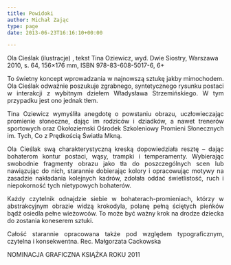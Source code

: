 ```yaml
---
title: Powidoki
author: Michał Zając
type: page
date: 2013-06-23T16:16:10+00:00

---
```

Ola Cieślak (ilustracje) , tekst Tina Oziewicz, wyd. Dwie Siostry, Warszawa 2010, s. 64, 156&#215;176 mm, ISBN 978-83-608-5017-6, 6+

<p style="text-align: justify;">
  To świetny koncept wprowadzania w najnowszą sztukę jakby mimochodem. Ola Cieślak odważnie poszukuje zgrabnego, syntetycznego rysunku postaci w interakcji z wybitnym dziełem Władysława Strzemińskiego. W tym przypadku jest ono jednak tłem.
</p>

<p style="text-align: justify;">
  Tina Oziewicz wymyśliła anegdotę o powstaniu obrazu, uczłowieczając promienie słoneczne, dając im rodziców i dziadków, a nawet trenerów sportowych oraz Okołoziemski Ośrodek Szkoleniowy Promieni Słonecznych im. Tych, Co z Prędkością Światła Mkną.
</p>

<p style="text-align: justify;">
  Ola Cieślak swą charakterystyczną kreską dopowiedziała resztę – dając bohaterom kontur postaci, wąsy, trampki i temperamenty. Wybierając swobodnie fragmenty obrazu jako tła do poszczególnych scen lub nawiązując do nich, starannie dobierając kolory i opracowując motywy na zasadzie nakładania kolejnych kadrów, zdołała oddać świetlistość, ruch i niepokorność tych nietypowych bohaterów.
</p>

<p style="text-align: justify;">
  Każdy czytelnik odnajdzie siebie w bohaterach-promieniach, którzy w abstrakcyjnym obrazie widzą krokodyla, polanę pełną ściętych pieńków bądź osiedla pełne wieżowców. To może być ważny krok na drodze dziecka do zostania koneserem sztuki.
</p>

<p style="text-align: justify;">
  Całość starannie opracowana także pod względem typograficznym, czytelna i konsekwentna. Rec. Małgorzata Cackowska
</p>

NOMINACJA GRAFICZNA KSIĄŻKA ROKU 2011

&nbsp;